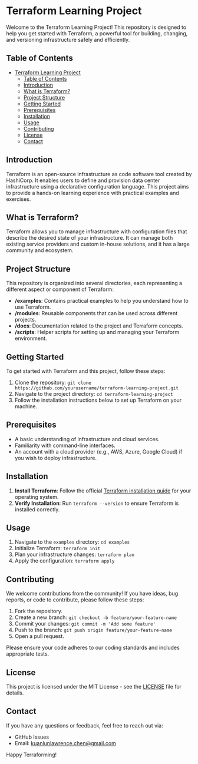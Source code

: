 # Terraform Learning Project

Welcome to the Terraform Learning Project! This repository is designed to help you get started with Terraform, a powerful tool for building, changing, and versioning infrastructure safely and efficiently.

## Table of Contents

- [Terraform Learning Project](#terraform-learning-project)
  - [Table of Contents](#table-of-contents)
  - [Introduction](#introduction)
  - [What is Terraform?](#what-is-terraform)
  - [Project Structure](#project-structure)
  - [Getting Started](#getting-started)
  - [Prerequisites](#prerequisites)
  - [Installation](#installation)
  - [Usage](#usage)
  - [Contributing](#contributing)
  - [License](#license)
  - [Contact](#contact)

## Introduction

Terraform is an open-source infrastructure as code software tool created by HashiCorp. It enables users to define and provision data center infrastructure using a declarative configuration language. This project aims to provide a hands-on learning experience with practical examples and exercises.

## What is Terraform?

Terraform allows you to manage infrastructure with configuration files that describe the desired state of your infrastructure. It can manage both existing service providers and custom in-house solutions, and it has a large community and ecosystem.

## Project Structure

This repository is organized into several directories, each representing a different aspect or component of Terraform:

- **/examples**: Contains practical examples to help you understand how to use Terraform.
- **/modules**: Reusable components that can be used across different projects.
- **/docs**: Documentation related to the project and Terraform concepts.
- **/scripts**: Helper scripts for setting up and managing your Terraform environment.

## Getting Started

To get started with Terraform and this project, follow these steps:

1. Clone the repository: `git clone https://github.com/yourusername/terraform-learning-project.git`
2. Navigate to the project directory: `cd terraform-learning-project`
3. Follow the installation instructions below to set up Terraform on your machine.

## Prerequisites

- A basic understanding of infrastructure and cloud services.
- Familiarity with command-line interfaces.
- An account with a cloud provider (e.g., AWS, Azure, Google Cloud) if you wish to deploy infrastructure.

## Installation

1. **Install Terraform**: Follow the official [Terraform installation guide](https://www.terraform.io/downloads.html) for your operating system.
2. **Verify Installation**: Run `terraform --version` to ensure Terraform is installed correctly.

## Usage

1. Navigate to the `examples` directory: `cd examples`
2. Initialize Terraform: `terraform init`
3. Plan your infrastructure changes: `terraform plan`
4. Apply the configuration: `terraform apply`

## Contributing

We welcome contributions from the community! If you have ideas, bug reports, or code to contribute, please follow these steps:

1. Fork the repository.
2. Create a new branch: `git checkout -b feature/your-feature-name`
3. Commit your changes: `git commit -m 'Add some feature'`
4. Push to the branch: `git push origin feature/your-feature-name`
5. Open a pull request.

Please ensure your code adheres to our coding standards and includes appropriate tests.

## License

This project is licensed under the MIT License - see the [LICENSE](LICENSE) file for details.

## Contact

If you have any questions or feedback, feel free to reach out via:

- GitHub Issues
- Email: kuanlunlawrence.chen@gmail.com

Happy Terraforming!

